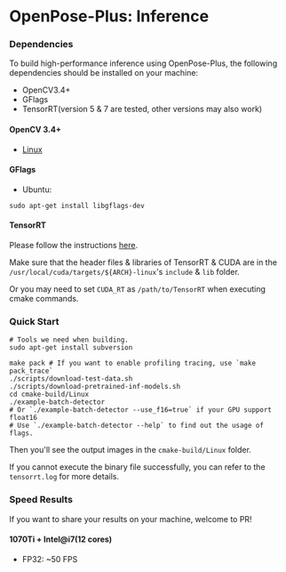 # OpenPose-Plus: Inference

### Dependencies

To build high-performance inference using OpenPose-Plus, the following dependencies should be installed on your machine:

- OpenCV3.4+
- GFlags
- TensorRT(version 5 & 7 are tested, other versions may also work)

#### OpenCV 3.4+

- [Linux](https://docs.opencv.org/trunk/d7/d9f/tutorial_linux_install.html)

#### GFlags

- Ubuntu:

```shell
sudo apt-get install libgflags-dev
```

#### TensorRT

Please follow the instructions [here](https://docs.nvidia.com/deeplearning/sdk/tensorrt-install-guide/index.html#installing-tar).

Make sure that the header files & libraries of TensorRT & CUDA are in the `/usr/local/cuda/targets/${ARCH}-linux`'s `include` & `lib` folder.

Or you may need to set `CUDA_RT` as `/path/to/TensorRT` when executing cmake commands.

### Quick Start

```shell
# Tools we need when building.
sudo apt-get install subversion 

make pack # If you want to enable profiling tracing, use `make pack_trace`
./scripts/download-test-data.sh
./scripts/download-pretrained-inf-models.sh
cd cmake-build/Linux
./example-batch-detector 
# Or `./example-batch-detector --use_f16=true` if your GPU support float16
# Use `./example-batch-detector --help` to find out the usage of flags.  
```

Then you'll see the output images in the `cmake-build/Linux` folder.

If you cannot execute the binary file successfully, you can refer to the `tensorrt.log` for more details.

### Speed Results

If you want to share your results on your machine, welcome to PR!

#### 1070Ti + Intel@i7(12 cores)

- FP32: ~50 FPS